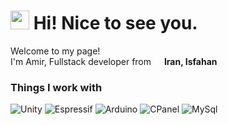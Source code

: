 <h1><img src="https://emojis.slackmojis.com/emojis/images/1531849430/4246/blob-sunglasses.gif?1531849430" width="30"/> Hi! Nice to see you.</h1>

<p>Welcome to my page! </br> I'm Amir, Fullstack developer from <img src="https://cdn-icons-png.flaticon.com/512/16022/16022222.png" width="13"/> <b>Iran, Isfahan</b></p>
<h3>Things I work with</h3>
<p>
    <img alt="Unity" src="https://img.shields.io/badge/-Engine-45b8d8?style=flat&logo=unity&label=Unity&color=white" />
    <img alt="Espressif" src="https://img.shields.io/badge/-IDF-45b8d8?style=flat&logo=espressif&label=Espressif&color=red" />
    <img alt="Arduino" src="https://img.shields.io/badge/-IDE-45b8d8?style=flat&logo=arduino&logoColor=blue&label=arduino&color=blue" />
    <img alt="CPanel" src="https://img.shields.io/badge/-CP-45b8d8?style=flat&logo=cpanel&logoColor=%23FF6C2C&label=CPanel&color=%23FF6C2C" />
    <img alt="MySql" src="https://img.shields.io/badge/-DB-45b8d8?style=flat&logo=mysql&logoColor=blue&label=MySQL&color=blue" />
</p>
